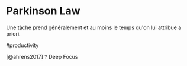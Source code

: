 # Parkinson Law

Une tâche prend généralement et au moins le temps qu'on lui attribue a priori.

#productivity

[@ahrens2017]
? Deep Focus